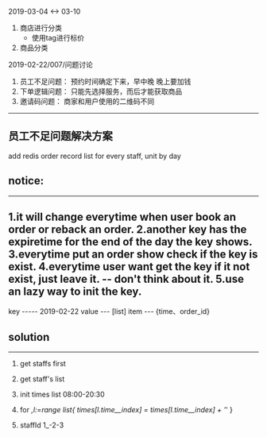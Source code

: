 







2019-03-04 <-> 03-10 
1. 商店进行分类
    - 使用tag进行标价
2. 商品分类

2019-02-22/007/问题讨论

1. 员工不足问题： 预约时间确定下来，早中晚  晚上要加钱
2. 下单逻辑问题： 只能先选择服务，而后才能获取商品
3. 邀请码问题：   商家和用户使用的二维码不同



--------------
员工不足问题解决方案
--------------
add redis order record list for every staff, unit by day 

## notice:
-------------------------
1.it will change everytime when user book an order or
reback an order.
2.another key has the expiretime for the end of the day
the key shows.
3.everytime put an order show check if the key is exist.
4.everytime user want get the key if it not exist, just
leave it. -- don't think about it.
5.use an lazy way to init the key.
--------------------
key -----  2019-02-22
value ---  [list]
item  ---  {time、order_id}

## solution
-----------------
1. get staffs first
2. get staff's list
3. init times list 08:00-20:30
4. for _,l:=range list{
    times[l.time__index] = times[l.time__index] + '_'
}

5. staffId  1_-2-3

















































